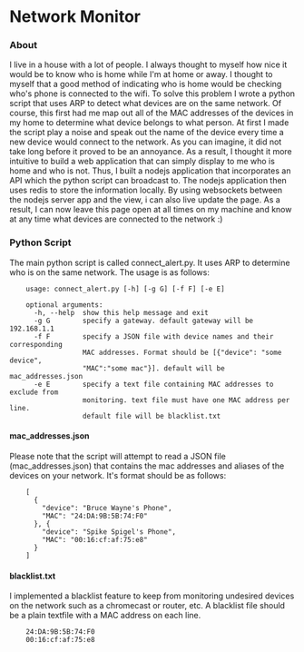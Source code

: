 Network Monitor
===============

### About

I live in a house with a lot of people. I always thought to myself how nice it would be to know who is home while I'm at home or away. I thought to myself that a good method of indicating who is home would be checking who's phone is connected to the wifi. To solve this problem I wrote a python script that uses ARP to detect what devices are on the same network. Of course, this first had me map out all of the MAC addresses of the devices in my home to determine what device belongs to what person. At first I made the script play a noise and speak out the name of the device every time a new device would connect to the network. As you can imagine, it did not take long before it proved to be an annoyance. As a result, I thought it more intuitive to build a web application that can simply display to me who is home and who is not. Thus, I built a nodejs application that incorporates an API which the python script can broadcast to. The nodejs application then uses redis to store the information locally. By using websockets between the nodejs server app and the view, i can also live update the page. As a result, I can now leave this page open at all times on my machine and know at any time what devices are connected to the network :)

### Python Script

The main python script is called connect_alert.py. It uses ARP to determine who is on the same network. The usage is as follows:


        usage: connect_alert.py [-h] [-g G] [-f F] [-e E]

        optional arguments:
          -h, --help  show this help message and exit
          -g G        specify a gateway. default gateway will be 192.168.1.1
          -f F        specify a JSON file with device names and their corresponding
                      MAC addresses. Format should be [{"device": "some device",
                      "MAC":"some mac"}]. default will be mac_addresses.json
          -e E        specify a text file containing MAC addresses to exclude from
                      monitoring. text file must have one MAC address per line.
                      default file will be blacklist.txt


#### mac_addresses.json
Please note that the script will attempt to read a JSON file (mac_addresses.json) that contains the mac addresses and aliases of the devices on your network. It's format should be as follows:


        [
          {
            "device": "Bruce Wayne's Phone",
            "MAC": "24:DA:9B:5B:74:F0"
          }, {
            "device": "Spike Spigel's Phone",
            "MAC": "00:16:cf:af:75:e8"
          }
        ]


#### blacklist.txt
I implemented a blacklist feature to keep from monitoring undesired devices on the network such as a chromecast or router, etc. A blacklist file should be a plain textfile with a MAC address on each line.


        24:DA:9B:5B:74:F0
        00:16:cf:af:75:e8
